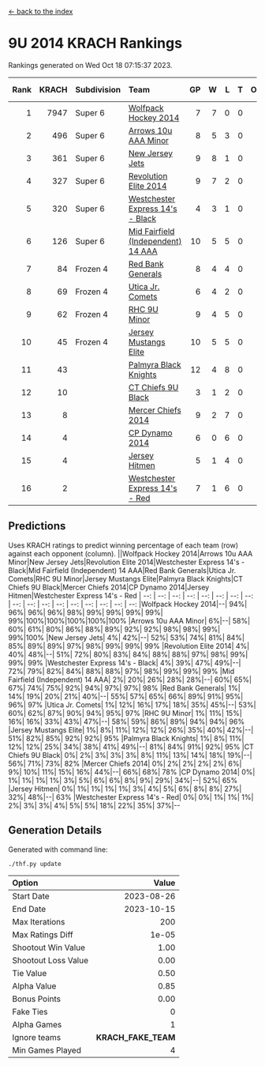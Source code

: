 [<- back to the index](readme.md)
# 9U 2014 KRACH Rankings
Rankings generated on Wed Oct 18 07:15:37 2023.

Rank|KRACH|Subdivision|Team|GP|W|L|T|OTW|OTL|SoS|Exp Wins|Win Diff
---:|---:|:---|:---|---:|---:|---:|---:|---:|---:|---:|---:|---:
1|7947|Super 6|[Wolfpack Hockey 2014](https://gamesheetstats.com/seasons/3664/teams/140871/schedule)|7|7|0|0|0|0|162|7.8|-0.0
2|496|Super 6|[Arrows 10u AAA Minor](https://gamesheetstats.com/seasons/3664/teams/140872/schedule)|8|5|3|0|0|1|1870|5.8|-0.0
3|361|Super 6|[New Jersey Jets](https://gamesheetstats.com/seasons/3664/teams/140881/schedule)|9|8|1|0|1|0|59|8.9|0.0
4|327|Super 6|[Revolution Elite 2014](https://gamesheetstats.com/seasons/3664/teams/140880/schedule)|9|7|2|0|2|0|139|7.9|0.0
5|320|Super 6|[Westchester Express 14's - Black](https://gamesheetstats.com/seasons/3664/teams/140873/schedule)|4|3|1|0|0|0|123|3.9|0.0
6|126|Super 6|[Mid Fairfield (Independent) 14 AAA](https://gamesheetstats.com/seasons/3664/teams/140878/schedule)|10|5|5|0|1|0|877|5.9|0.0
7|84|Frozen 4|[Red Bank Generals](https://gamesheetstats.com/seasons/3664/teams/140883/schedule)|8|4|4|0|0|0|978|4.9|0.0
8|69|Frozen 4|[Utica Jr. Comets](https://gamesheetstats.com/seasons/3664/teams/140884/schedule)|6|4|2|0|0|0|40|4.9|0.0
9|62|Frozen 4|[RHC 9U Minor](https://gamesheetstats.com/seasons/3664/teams/140876/schedule)|9|4|5|0|0|0|178|4.9|0.0
10|45|Frozen 4|[Jersey Mustangs Elite](https://gamesheetstats.com/seasons/3664/teams/140888/schedule)|10|5|5|0|0|1|117|5.9|0.0
11|43||[Palmyra Black Knights](https://gamesheetstats.com/seasons/3664/teams/140875/schedule)|12|4|8|0|0|1|1349|4.9|0.0
12|10||[CT Chiefs 9U Black](https://gamesheetstats.com/seasons/3664/teams/140886/schedule)|3|1|2|0|0|0|33|1.9|0.0
13|8||[Mercer Chiefs 2014](https://gamesheetstats.com/seasons/3664/teams/140885/schedule)|9|2|7|0|0|1|89|2.9|0.0
14|4||[CP Dynamo 2014](https://gamesheetstats.com/seasons/3664/teams/140877/schedule)|6|0|6|0|0|0|128|0.9|0.0
15|4||[Jersey Hitmen](https://gamesheetstats.com/seasons/3664/teams/140879/schedule)|5|1|4|0|0|0|1419|1.9|0.0
16|2||[Westchester Express 14's - Red](https://gamesheetstats.com/seasons/3664/teams/140887/schedule)|7|1|6|0|0|0|16|1.9|0.0

## Predictions
Uses KRACH ratings to predict winning percentage of each team (row) against each opponent (column).
||Wolfpack Hockey 2014|Arrows 10u AAA Minor|New Jersey Jets|Revolution Elite 2014|Westchester Express 14's - Black|Mid Fairfield (Independent) 14 AAA|Red Bank Generals|Utica Jr. Comets|RHC 9U Minor|Jersey Mustangs Elite|Palmyra Black Knights|CT Chiefs 9U Black|Mercer Chiefs 2014|CP Dynamo 2014|Jersey Hitmen|Westchester Express 14's - Red
| --: | --: | --: | --: | --: | --: | --: | --: | --: | --: | --: | --: | --: | --: | --: | --: | --: 
|Wolfpack Hockey 2014|--| 94%| 96%| 96%| 96%| 98%| 99%| 99%| 99%| 99%| 99%|100%|100%|100%|100%|100%
|Arrows 10u AAA Minor|  6%|--| 58%| 60%| 61%| 80%| 86%| 88%| 89%| 92%| 92%| 98%| 98%| 99%| 99%|100%
|New Jersey Jets|  4%| 42%|--| 52%| 53%| 74%| 81%| 84%| 85%| 89%| 89%| 97%| 98%| 99%| 99%| 99%
|Revolution Elite 2014|  4%| 40%| 48%|--| 51%| 72%| 80%| 83%| 84%| 88%| 88%| 97%| 98%| 99%| 99%| 99%
|Westchester Express 14's - Black|  4%| 39%| 47%| 49%|--| 72%| 79%| 82%| 84%| 88%| 88%| 97%| 98%| 99%| 99%| 99%
|Mid Fairfield (Independent) 14 AAA|  2%| 20%| 26%| 28%| 28%|--| 60%| 65%| 67%| 74%| 75%| 92%| 94%| 97%| 97%| 98%
|Red Bank Generals|  1%| 14%| 19%| 20%| 21%| 40%|--| 55%| 57%| 65%| 66%| 89%| 91%| 95%| 96%| 97%
|Utica Jr. Comets|  1%| 12%| 16%| 17%| 18%| 35%| 45%|--| 53%| 60%| 62%| 87%| 90%| 94%| 95%| 97%
|RHC 9U Minor|  1%| 11%| 15%| 16%| 16%| 33%| 43%| 47%|--| 58%| 59%| 86%| 89%| 94%| 94%| 96%
|Jersey Mustangs Elite|  1%|  8%| 11%| 12%| 12%| 26%| 35%| 40%| 42%|--| 51%| 82%| 85%| 92%| 92%| 95%
|Palmyra Black Knights|  1%|  8%| 11%| 12%| 12%| 25%| 34%| 38%| 41%| 49%|--| 81%| 84%| 91%| 92%| 95%
|CT Chiefs 9U Black|  0%|  2%|  3%|  3%|  3%|  8%| 11%| 13%| 14%| 18%| 19%|--| 56%| 71%| 73%| 82%
|Mercer Chiefs 2014|  0%|  2%|  2%|  2%|  2%|  6%|  9%| 10%| 11%| 15%| 16%| 44%|--| 66%| 68%| 78%
|CP Dynamo 2014|  0%|  1%|  1%|  1%|  1%|  3%|  5%|  6%|  6%|  8%|  9%| 29%| 34%|--| 52%| 65%
|Jersey Hitmen|  0%|  1%|  1%|  1%|  1%|  3%|  4%|  5%|  6%|  8%|  8%| 27%| 32%| 48%|--| 63%
|Westchester Express 14's - Red|  0%|  0%|  1%|  1%|  1%|  2%|  3%|  3%|  4%|  5%|  5%| 18%| 22%| 35%| 37%|--

## Generation Details

Generated with command line:
```
./thf.py update
```

| Option | Value |
| :----- | ----: |
| Start Date | 2023-08-26 |
| End Date | 2023-10-15 |
| Max Iterations | 200 |
| Max Ratings Diff | 1e-05 |
| Shootout Win Value | 1.00 |
| Shootout Loss Value | 0.00 |
| Tie Value | 0.50 |
| Alpha Value | 0.85 |
| Bonus Points | 0.00 |
| Fake Ties | 0 |
| Alpha Games | 1 |
| Ignore teams | __KRACH_FAKE_TEAM__ |
| Min Games Played | 4 |

